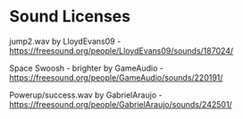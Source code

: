 # Sound Licenses

jump2.wav by LloydEvans09 - https://freesound.org/people/LloydEvans09/sounds/187024/

Space Swoosh - brighter by GameAudio - https://freesound.org/people/GameAudio/sounds/220191/

Powerup/success.wav by GabrielAraujo - https://freesound.org/people/GabrielAraujo/sounds/242501/
